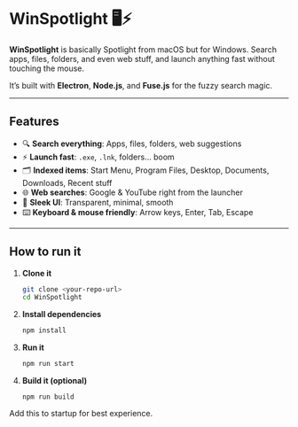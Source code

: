 # WinSpotlight 🖥️⚡

**WinSpotlight** is basically Spotlight from macOS but for Windows. Search apps, files, folders, and even web stuff, and launch anything fast without touching the mouse.

It’s built with **Electron**, **Node.js**, and **Fuse.js** for the fuzzy search magic.

---

## Features

- 🔍 **Search everything**: Apps, files, folders, web suggestions  
- ⚡ **Launch fast**: `.exe`, `.lnk`, folders… boom  
- 🗂 **Indexed items**: Start Menu, Program Files, Desktop, Documents, Downloads, Recent stuff  
- 🌐 **Web searches**: Google & YouTube right from the launcher  
- 🎨 **Sleek UI**: Transparent, minimal, smooth  
- ⌨️ **Keyboard & mouse friendly**: Arrow keys, Enter, Tab, Escape  

---

## How to run it

1. **Clone it**
   ```bash
   git clone <your-repo-url>
   cd WinSpotlight
   ```
2. **Install dependencies**
   ```bash
   npm install
   ```
3. **Run it**
   ```bash
   npm run start
   ```
4. **Build it (optional)**
   ```
   npm run build
   ```


Add this to startup for best experience.

